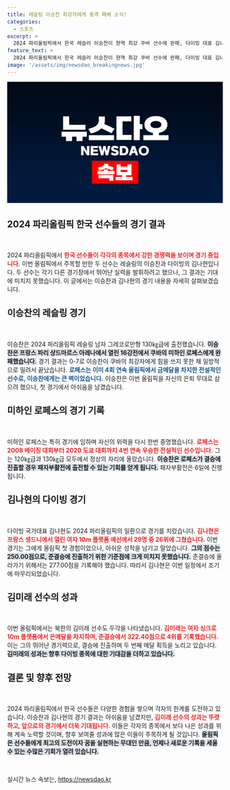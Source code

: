 ```yaml
---
title: 레슬링 이승찬 최강자에게 충격 패배 소식!
categories:
  - 스포츠
excerpt: >
  2024 파리올림픽에서 한국 레슬러 이승찬이 현역 최강 쿠바 선수에 완패, 다이빙 대표 김나현도 예선 탈락. 올림픽 무대의 잔혹한 현실에 직면한 한국 선수들의 도전기!
feature_text: >
  2024 파리올림픽에서 한국 레슬러 이승찬이 현역 최강 쿠바 선수에 완패, 다이빙 대표 김나현도 예선 탈락. 올림픽 무대의 잔혹한 현실에 직면한 한국 선수들의 도전기!
image: '/assets/img/newsdao_breakingnews.jpg'
---
```


<p><img src="/assets/img/newsdao_breakingnews.jpg" alt="pcversion 속보" /></p>

<h2 data-ke-size="size26">2024 파리올림픽 한국 선수들의 경기 결과</h2>

<p data-ke-size="size16">&nbsp;</p>

<p data-ke-size="size16">2024 파리올림픽에서 <b><span style="color: #ee2323;">한국 선수들이 각각의 종목에서 강한 경쟁력을 보이며 경기 중입니다.</span></b> 이번 올림픽에서 주목할 만한 두 선수는 레슬링의 이승찬과 다이빙의 김나현입니다. 두 선수는 각기 다른 경기장에서 뛰어난 실력을 발휘하려고 했으나, 그 결과는 기대에 미치지 못했습니다. 이 글에서는 이승찬과 김나현의 경기 내용을 자세히 살펴보겠습니다.</p>

<h2 data-ke-size="size26">이승찬의 레슬링 경기</h2>

<p data-ke-size="size16">&nbsp;</p>

<p data-ke-size="size16">이승찬은 2024 파리올림픽 레슬링 남자 그레코로만형 130㎏급에 출전했습니다. <b><span style="background-color: #21538527;">이승찬은 프랑스 파리 샹드마르스 아레나에서 열린 16강전에서 쿠바의 미하인 로페스에게 완패했습니다.</span></b> 경기 결과는 0-7로 이승찬이 쿠바의 최강자에게 힘을 쓰지 못한 채 일방적으로 밀려서 끝났습니다. <b><span style="color: #1a5490;">로페스는 이미 4회 연속 올림픽에서 금메달을 차지한 전설적인 선수로, 이승찬에게는 큰 벽이었습니다.</span></b> 이승찬은 이번 올림픽을 자신의 은퇴 무대로 삼으려 했으나, 첫 경기에서 아쉬움을 남겼습니다.</p>

<h2 data-ke-size="size26">미하인 로페스의 경기 기록</h2>

<p data-ke-size="size16">&nbsp;</p>

<p data-ke-size="size16">미하인 로페스는 특히 경기에 임하며 자신의 위력을 다시 한번 증명했습니다. <b><span style="color: #ee2323;">로페스는 2008 베이징 대회부터 2020 도쿄 대회까지 4번 연속 우승한 전설적인 선수입니다.</span></b> 그는 120㎏급과 130㎏급 모두에서 정상의 자리에 올랐습니다. <b><span style="background-color: #21538527;">이승찬은 로페스가 결승에 진출할 경우 패자부활전에 출전할 수 있는 기회를 얻게 됩니다.</span></b> 패자부활전은 6일에 진행됩니다.</p>

<h2 data-ke-size="size26">김나현의 다이빙 경기</h2>

<p data-ke-size="size16">&nbsp;</p>

<p data-ke-size="size16">다이빙 국가대표 김나현도 2024 파리올림픽의 일환으로 경기를 치렀습니다. <b><span style="color: #ee2323;">김나현은 프랑스 생드니에서 열린 여자 10m 플랫폼 예선에서 29명 중 26위에 그쳤습니다.</span></b> 이번 경기는 그에게 올림픽 첫 경험이었으나, 아쉬운 성적을 남기고 말았습니다. <b><span style="background-color: #21538527;">그의 점수는 250.00점으로, 준결승에 진출하기 위한 기준점에 크게 미치지 못했습니다.</span></b> 준결승에 올라가기 위해서는 277.00점을 기록해야 했습니다. 따라서 김나현은 이번 일정에서 조기에 마무리되었습니다.</p>

<h2 data-ke-size="size26">김미래 선수의 성과</h2>

<p data-ke-size="size16">&nbsp;</p>

<p data-ke-size="size16">이번 올림픽에서는 북한의 김미래 선수도 두각을 나타냈습니다. <b><span style="color: #ee2323;">김미래는 여자 싱크로 10m 플랫폼에서 은메달을 차지하며, 준결승에서 322.40점으로 4위를 기록했습니다.</span></b> 이는 그의 뛰어난 경기력으로, 결승에 진출하며 두 번째 메달 획득을 노리고 있습니다. <b><span style="background-color: #21538527;">김미래의 성과는 향후 다이빙 종목에 대한 기대감을 더하고 있습니다.</span></b></p>

<h2 data-ke-size="size26">결론 및 향후 전망</h2>

<p data-ke-size="size16">&nbsp;</p>

<p data-ke-size="size16">2024 파리올림픽에서 한국 선수들은 다양한 경험을 쌓으며 각자의 한계를 도전하고 있습니다. 이승찬과 김나현의 경기 결과는 아쉬움을 남겼지만, <b><span style="color: #ee2323;">김미래 선수의 성과는 뚜렷하고, 앞으로의 경기에서 더욱 기대됩니다.</span></b> 이들은 각자의 종목에서 보다 나은 성과를 위해 계속 노력할 것이며, 향후 보여줄 성과에 많은 이들이 주목하게 될 것입니다. <b><span style="background-color: #21538527;">올림픽은 선수들에게 최고의 도전이자 꿈을 실현하는 무대인 만큼, 언제나 새로운 기록을 세울 수 있는 수많은 기회가 열려 있습니다.</span></b></p>

<p data-ke-size="size16">&nbsp;</p>
실시간 뉴스 속보는, <a href="https://newsdao.kr" rel="dofollow">https://newsdao.kr</a>


